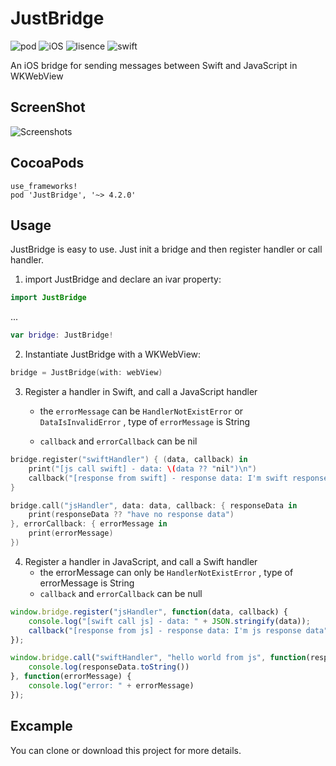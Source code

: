 # JustBridge

![pod](https://img.shields.io/badge/pod-4.2.0-brightgreen.svg)
![iOS](https://img.shields.io/badge/iOS-8.0-green.svg)
![lisence](https://img.shields.io/badge/license-MIT-orange.svg)
![swift](https://img.shields.io/badge/swift-5.0-red.svg)



An iOS bridge for sending messages between Swift and JavaScript in WKWebView 

## ScreenShot

![Screenshots](https://github.com/Xiaoye220/JSBridge/blob/master/ScreenShot/ScreenShot.gif)

## CocoaPods

```
use_frameworks!
pod 'JustBridge', '~> 4.2.0'
```

## Usage

JustBridge is easy to use. Just init a bridge  and then register handler or call handler.

1. import JustBridge and declare an ivar property:

```swift
import JustBridge
```

...

```swift
var bridge: JustBridge!
```

2. Instantiate JustBridge with a WKWebView:

```swift
bridge = JustBridge(with: webView)
```

3. Register a handler in Swift, and call a JavaScript handler

   * the `errorMessage` can be `HandlerNotExistError` or `DataIsInvalidError` , type of `errorMessage` is String

   * `callback` and `errorCallback` can be nil

```swift
bridge.register("swiftHandler") { (data, callback) in
    print("[js call swift] - data: \(data ?? "nil")\n")
	callback("[response from swift] - response data: I'm swift response data")
}

bridge.call("jsHandler", data: data, callback: { responseData in
    print(responseData ?? "have no response data")
}, errorCallback: { errorMessage in
    print(errorMessage)
})
```

4. Register a handler in JavaScript, and call a Swift handler
   *  the errorMessage can only be `HandlerNotExistError` , type of errorMessage is String
   * `callback` and `errorCallback` can be null

```js
window.bridge.register("jsHandler", function(data, callback) {
    console.log("[swift call js] - data: " + JSON.stringify(data));
    callback("[response from js] - response data: I'm js response data");
});

window.bridge.call("swiftHandler", "hello world from js", function(responseData) {
    console.log(responseData.toString())
}, function(errorMessage) {
    console.log("error: " + errorMessage)
});
```

## Excample

You can clone or download this project for more details.